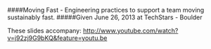 ####Moving Fast - Engineering practices to support a team moving sustainably fast. 
#####Given June 26, 2013 at TechStars - Boulder

These slides accompany: http://www.youtube.com/watch?v=j92zj9G9bKQ&feature=youtu.be
